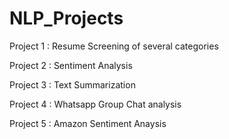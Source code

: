 # NLP_Projects

 Project 1 : Resume Screening of several categories 

 Project 2 : Sentiment Analysis

 Project 3 : Text Summarization

 Project 4 : Whatsapp Group Chat analysis

 Project 5 : Amazon Sentiment Anaysis
